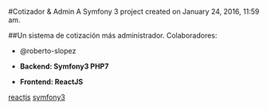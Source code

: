 #Cotizador & Admin
A Symfony 3  project created on January 24, 2016, 11:59 am.

##Un sistema de cotización más administrador.
Colaboradores:
* @roberto-slopez

* <b>Backend: Symfony3 PHP7</b>
* <b>Frontend: ReactJS</b>

[reactjs](http://www.unixstickers.com/image/data/stickers/react/badge/React-JS.sh.png, "reactjs")
[symfony3](http://ddi-dev.com/uploads/media/news/0001/01/9717c090d63392680acc39b810ad232bfb2dcf6b.jpeg, "symfony 3")

